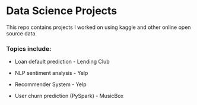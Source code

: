 # Data Science Projects
This repo contains projects I worked on using kaggle and other online open source data.

### Topics include:

* Loan default prediction - Lending Club

* NLP sentiment analysis - Yelp

* Recommender System - Yelp

* User churn prediction (PySpark) - MusicBox

